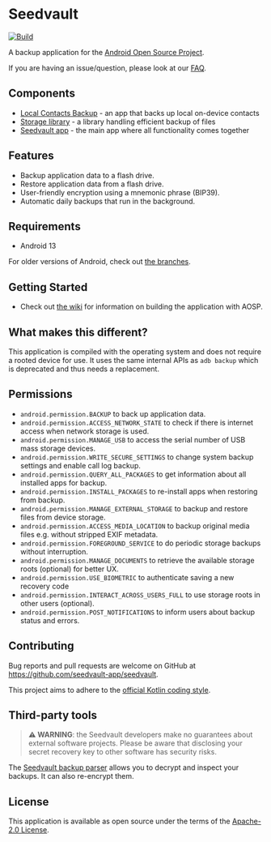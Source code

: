 # Seedvault
[![Build](https://github.com/seedvault-app/seedvault/workflows/Build/badge.svg?branch=master)](https://github.com/seedvault-app/seedvault/actions?query=branch%3Amaster+workflow%3ABuild)

A backup application for the [Android Open Source Project](https://source.android.com/).

If you are having an issue/question, please look at our [FAQ](../../wiki/FAQ).

## Components

* [Local Contacts Backup](contactsbackup) - an app that backs up local on-device contacts
* [Storage library](storage) - a library handling efficient backup of files
* [Seedvault app](app) - the main app where all functionality comes together

## Features
- Backup application data to a flash drive.
- Restore application data from a flash drive.
- User-friendly encryption using a mnemonic phrase (BIP39).
- Automatic daily backups that run in the background.

## Requirements

- Android 13

For older versions of Android, check out [the branches](https://github.com/seedvault-app/seedvault/branches).

## Getting Started
- Check out [the wiki](https://github.com/seedvault-app/seedvault/wiki) for information on building the application with 
AOSP.

## What makes this different?
This application is compiled with the operating system and does not require a rooted device for use.
It uses the same internal APIs as `adb backup` which is deprecated and thus needs a replacement.

## Permissions
* `android.permission.BACKUP` to back up application data.
* `android.permission.ACCESS_NETWORK_STATE` to check if there is internet access when network storage is used.
* `android.permission.MANAGE_USB` to access the serial number of USB mass storage devices.
* `android.permission.WRITE_SECURE_SETTINGS` to change system backup settings and enable call log backup.
* `android.permission.QUERY_ALL_PACKAGES` to get information about all installed apps for backup.
* `android.permission.INSTALL_PACKAGES` to re-install apps when restoring from backup.
* `android.permission.MANAGE_EXTERNAL_STORAGE` to backup and restore files from device storage.
* `android.permission.ACCESS_MEDIA_LOCATION` to backup original media files e.g. without stripped EXIF metadata.
* `android.permission.FOREGROUND_SERVICE` to do periodic storage backups without interruption.
* `android.permission.MANAGE_DOCUMENTS` to retrieve the available storage roots (optional) for better UX.
* `android.permission.USE_BIOMETRIC` to authenticate saving a new recovery code
* `android.permission.INTERACT_ACROSS_USERS_FULL` to use storage roots in other users (optional).
* `android.permission.POST_NOTIFICATIONS` to inform users about backup status and errors.

## Contributing
Bug reports and pull requests are welcome on GitHub at https://github.com/seedvault-app/seedvault.

This project aims to adhere to the [official Kotlin coding style](https://developer.android.com/kotlin/style-guide).

## Third-party tools

> **⚠ WARNING**: the Seedvault developers make no guarantees about external software projects.
> Please be aware that disclosing your secret recovery key to other software has security risks.

The [Seedvault backup parser](https://github.com/tlambertz/seedvault_backup_parser)
allows you to decrypt and inspect your backups.
It can also re-encrypt them.

## License
This application is available as open source under the terms of the [Apache-2.0 License](https://opensource.org/licenses/Apache-2.0).
